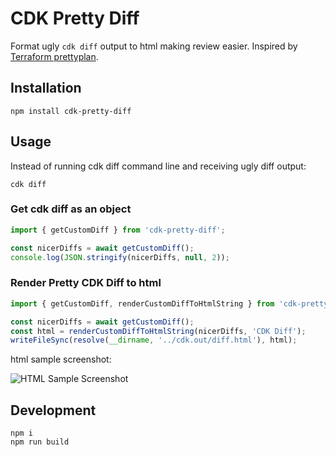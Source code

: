 # CDK Pretty Diff

Format ugly `cdk diff` output to html making review easier. Inspired by [Terraform prettyplan](https://github.com/chrislewisdev/prettyplan).

## Installation

```
npm install cdk-pretty-diff
```

## Usage 

Instead of running cdk diff command line and receiving ugly diff output: 

```
cdk diff
```

### Get cdk diff as an object

``` typescript
import { getCustomDiff } from 'cdk-pretty-diff';

const nicerDiffs = await getCustomDiff();
console.log(JSON.stringify(nicerDiffs, null, 2));
```

### Render Pretty CDK Diff to html

``` typescript
import { getCustomDiff, renderCustomDiffToHtmlString } from 'cdk-pretty-diff';

const nicerDiffs = await getCustomDiff();
const html = renderCustomDiffToHtmlString(nicerDiffs, 'CDK Diff');
writeFileSync(resolve(__dirname, '../cdk.out/diff.html'), html);
```

html sample screenshot: 

![HTML Sample Screenshot](https://github.com/joshweir/cdk-pretty-diff/blob/master/pretty-diff-html-sample.png?raw=true)

## Development

```
npm i
npm run build
```